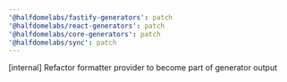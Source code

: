 ```yaml
---
'@halfdomelabs/fastify-generators': patch
'@halfdomelabs/react-generators': patch
'@halfdomelabs/core-generators': patch
'@halfdomelabs/sync': patch
---
```


[internal] Refactor formatter provider to become part of generator output
